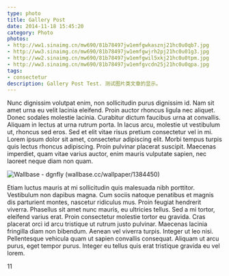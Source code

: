 ```yaml
---
type: photo
title: Gallery Post
date: 2014-11-18 15:45:20
category: Photo
photos:
- http://ww1.sinaimg.cn/mw690/81b78497jw1emfgwkasznj21hc0u0qb7.jpg
- http://ww3.sinaimg.cn/mw690/81b78497jw1emfgwjrh2pj21hc0u01g3.jpg
- http://ww2.sinaimg.cn/mw690/81b78497jw1emfgwil5xkj21hc0u0tpm.jpg
- http://ww3.sinaimg.cn/mw690/81b78497jw1emfgvcdn25j21hc0u0qpa.jpg
tags:
- consectetur
description: Gallery Post Test. 测试图片类文章的显示。
---
```

Nunc dignissim volutpat enim, non sollicitudin purus dignissim id. Nam sit amet urna eu velit lacinia eleifend. Proin auctor rhoncus ligula nec aliquet. Donec sodales molestie lacinia. Curabitur dictum faucibus urna at convallis. Aliquam in lectus at urna rutrum porta. In lacus arcu, molestie ut vestibulum ut, rhoncus sed eros. Sed et elit vitae risus pretium consectetur vel in mi. Lorem ipsum dolor sit amet, consectetur adipiscing elit. Morbi tempus turpis quis lectus rhoncus adipiscing. Proin pulvinar placerat suscipit. Maecenas imperdiet, quam vitae varius auctor, enim mauris vulputate sapien, nec laoreet neque diam non quam.

<!-- more -->

![Wallbase - dgnfly (wallbase.cc/wallpaper/1384450)](http://ww1.sinaimg.cn/large/81b78497jw1emfgts2pt4j21hc0u0k1c.jpg)

Etiam luctus mauris at mi sollicitudin quis malesuada nibh porttitor. Vestibulum non dapibus magna. Cum sociis natoque penatibus et magnis dis parturient montes, nascetur ridiculus mus. Proin feugiat hendrerit viverra. Phasellus sit amet nunc mauris, eu ultricies tellus. Sed a mi tortor, eleifend varius erat. Proin consectetur molestie tortor eu gravida. Cras placerat orci id arcu tristique ut rutrum justo pulvinar. Maecenas lacinia fringilla diam non bibendum. Aenean vel viverra turpis. Integer ut leo nisi. Pellentesque vehicula quam ut sapien convallis consequat. Aliquam ut arcu purus, eget tempor purus. Integer eu tellus quis erat tristique gravida eu vel lorem.

11
